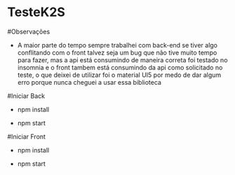 # TesteK2S

#Observações
- A maior parte do tempo sempre trabalhei com back-end se tiver algo conflitando com o front talvez seja um bug que não tive muito tempo para fazer, mas a api está consumindo de maneira correta foi testado no insomnia e o front tambem está consumindo da api como solicitado no teste, o que deixei de utilizar foi o material UI5 por medo de dar algum erro porque nunca cheguei a usar essa biblioteca

#Iniciar Back
- npm install

- npm start

#Iniciar Front
- npm install

- npm start